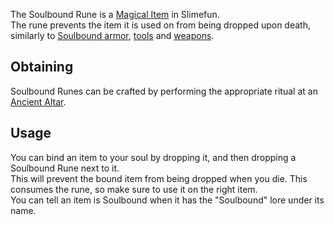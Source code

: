 The Soulbound Rune is a [Magical Item](https://github.com/Slimefun/Slimefun4/wiki/Magical-Items) in Slimefun.<br>
The rune prevents the item it is used on from being dropped upon death, similarly to [Soulbound armor](https://github.com/Slimefun/Slimefun4/wiki/Soulbound-Armor), [tools](https://github.com/Slimefun/Slimefun4/wiki/Soulbound-Tools) and [weapons](https://github.com/Slimefun/Slimefun4/wiki/Soulbound-Weapons).

## Obtaining

Soulbound Runes can be crafted by performing the appropriate ritual at an [Ancient Altar](https://github.com/Slimefun/Slimefun4/wiki/Ancient-Altar).

## Usage

You can bind an item to your soul by dropping it, and then dropping a Soulbound Rune next to it.<br>
This will prevent the bound item from being dropped when you die. This consumes the rune, so make sure to use it on the right item.<br>
You can tell an item is Soulbound when it has the "Soulbound" lore under its name.
